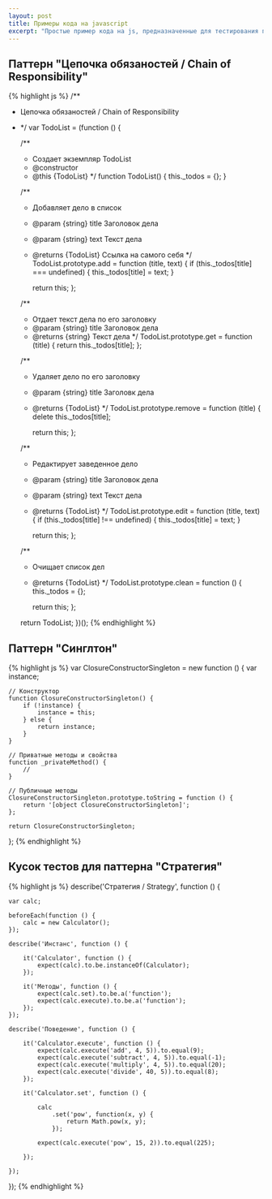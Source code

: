 ```yaml
---
layout: post
title: Примеры кода на javascript
excerpt: "Простые пример кода на js, предназначенные для тестирования подсветки синтаксиса для листингов"
---
```


## Паттерн "Цепочка обязаностей / Chain of Responsibility"

{% highlight js %}
/**
 * Цепочка обязаностей / Chain of Responsibility
 * */
var TodoList = (function () {

    /**
     * Создает экземпляр TodoList
     * @constructor
     * @this {TodoList}
     */
    function TodoList() {
        this._todos = {};
    }

    /**
     * Добавляет дело в список
     * @param {string} title Заголовок дела
     * @param {string} text Текст дела
     * @returns {TodoList} Ссылка на самого себя
     */
    TodoList.prototype.add = function (title, text) {
        if (this._todos[title] === undefined) {
            this._todos[title] = text;
        }

        return this;
    };

    /**
     * Отдает текст дела по его заголовку
     * @param {string} title Заголовок дела
     * @returns {string} Текст дела
     */
    TodoList.prototype.get = function (title) {
        return this._todos[title];
    };

    /**
     * Удаляет дело по его заголовку
     * @param {string} title Заголовк дела
     * @returns {TodoList}
     */
    TodoList.prototype.remove = function (title) {
        delete this._todos[title];

        return this;
    };

    /**
     * Редактирует заведенное дело
     * @param {string} title Заголовок дела
     * @param {string} text Текст дела
     * @returns {TodoList}
     */
    TodoList.prototype.edit = function (title, text) {
        if (this._todos[title] !== undefined) {
            this._todos[title] = text;
        }

        return this;
    };

    /**
     * Очищает список дел
     * @returns {TodoList}
     */
    TodoList.prototype.clean = function () {
        this._todos = {};

        return this;
    };

    return TodoList;
})();
{% endhighlight %}

## Паттерн "Синглтон"

{% highlight js %}
var ClosureConstructorSingleton = new function () {
    var instance;

    // Конструктор
    function ClosureConstructorSingleton() {
        if (!instance) {
            instance = this;
        } else {
            return instance;
        }
    }

    // Приватные методы и свойства
    function _privateMethod() {
        //
    }

    // Публичные методы
    ClosureConstructorSingleton.prototype.toString = function () {
        return '[object ClosureConstructorSingleton]';
    };

    return ClosureConstructorSingleton;
};
{% endhighlight %}

## Кусок тестов для паттерна "Стратегия"

{% highlight js %}
describe('Стратегия / Strategy', function () {

    var calc;

    beforeEach(function () {
        calc = new Calculator();
    });

    describe('Инстанс', function () {

        it('Calculator', function () {
            expect(calc).to.be.instanceOf(Calculator);
        });

        it('Методы', function () {
            expect(calc.set).to.be.a('function');
            expect(calc.execute).to.be.a('function');
        });
    });

    describe('Поведение', function () {

        it('Calculator.execute', function () {
            expect(calc.execute('add', 4, 5)).to.equal(9);
            expect(calc.execute('subtract', 4, 5)).to.equal(-1);
            expect(calc.execute('multiply', 4, 5)).to.equal(20);
            expect(calc.execute('divide', 40, 5)).to.equal(8);
        });

        it('Calculator.set', function () {

            calc
                .set('pow', function(x, y) {
                    return Math.pow(x, y);
                });

            expect(calc.execute('pow', 15, 2)).to.equal(225);

        });

    });
});
{% endhighlight %}
